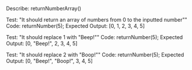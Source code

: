 Describe: returnNumberArray()

Test: "It should return an array of numbers from 0 to the inputted number""
Code: returnNumber(5);
Expected Output: [0, 1, 2, 3, 4, 5]

Test: "It should replace 1 with "Beep!""
Code: returnNumber(5);
Expected Output: [0, "Beep!", 2, 3, 4, 5]

Test: "It should replace 2 with "Boop!""
Code: returnNumber(5);
Expected Output: [0, "Beep!", "Boop!", 3, 4, 5]